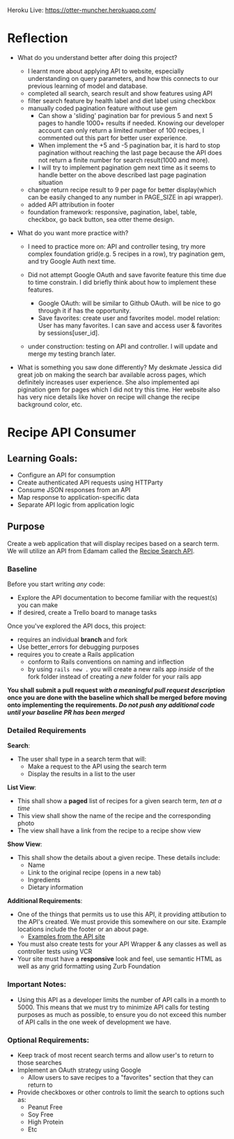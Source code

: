 Heroku Live: https://otter-muncher.herokuapp.com/

# Reflection

- What do you understand better after doing this project?
	- I learnt more about applying API to website, especially understanding on query parameters, and how this connects to our previous learning of model and database.
	- completed all search, search result and show features using API
	- filter search feature by health label and diet label using checkbox
	- manually coded pagination feature without use gem 
	   - Can show a 'sliding' pagination bar for previous 5 and next 5 pages to handle 1000+ results if needed. Knowing our developer account can only return a limited number of 100 recipes, I commented out this part for better user experience.
	   - When implement the +5 and -5 pagination bar, it is hard to stop pagination without reaching the last page because the API does not return a finite number for search result(1000 and more). 
	   - I will try to implement pagination gem next time as it seems to handle better on the above described last page pagination situation
	- change return recipe result to 9 per page for better display(which can be easily changed to any number in  PAGE_SIZE in api wrapper).
	- added API attribution in footer
	- foundation framework: responsive, pagination, label, table, checkbox, go back button, sea otter theme design.


- What do you want more practice with?
	- I need to practice more on: API and controller tesing, try more complex foundation grid(e.g. 5 recipes in a row), try pagination gem, and try Google Auth next time.
	- Did not attempt Google OAuth and save favorite feature this time due to time constrain. I did briefly think about how to implement these features. 
	    - Google OAuth: will be similar to Github OAuth. will be nice to go through it if has the opportunity.
	    - Save favorites: create user and favorites model. model relation: User has many favorites. I can save and access user & favorites by sessions[user_id].

	-  under construction: testing on API and controller. I will update and merge my testing branch later. 
	

- What is something you saw done differently?
My deskmate Jessica did great job on making the search bar available across pages, which definitely increases user experience. She also implemented api pigination gem for pages which I did not try this time. Her website also has very nice details like hover on recipe will change the recipe background color, etc.


# Recipe API Consumer

## Learning Goals:
- Configure an API for consumption
- Create authenticated API requests using HTTParty
- Consume JSON responses from an API
- Map response to application-specific data
- Separate API logic from application logic

## Purpose
Create a web application that will display recipes based on a search term. We will utilize an API from Edamam called the [Recipe Search API](https://developer.edamam.com/edamam-recipe-api).


### Baseline
Before you start writing _any_ code:

- Explore the API documentation to become familiar with the request(s) you can make
- If desired, create a Trello board to manage tasks

Once you've explored the API docs, this project:

- requires an individual **branch** and fork
- Use better_errors for debugging purposes
- requires you to create a Rails application
  - conform to Rails conventions on naming and inflection
  - by using `rails new .` you will create a new rails app _inside_ of the fork folder instead of creating a _new_ folder for your rails app
  
**You shall submit a pull request _with a meaningful pull request description_ once you are done with the baseline which shall be merged before moving onto implementing the requirements. _Do not push any additional code until your baseline PR has been merged_**


### Detailed Requirements  
**Search**:  
- The user shall type in a search term that will:
  - Make a request to the API using the search term
  - Display the results in a list to the user
  
**List View**:  
- This shall show a **paged** list of recipes for a given search term, _ten at a time_
- This view shall show the name of the recipe and the corresponding photo
- The view shall have a link from the recipe to a recipe show view

**Show View**:  
- This shall show the details about a given recipe. These details include:
  - Name
  - Link to the original recipe (opens in a new tab)
  - Ingredients
  - Dietary information
  
**Additional Requirements**:  
- One of the things that permits us to use this API, it providing attibution to the API's created. We must provide this somewhere on our site. Example locations include the footer or an about page. 
  - [Examples from the API site](https://www.dropbox.com/sh/ss34tnh4kyfxkxu/AADNJ_pB7Ou8_MVrYxgM4aQYa?dl=0&preview=Attribution+examples.pdf)
- You must also create tests for your API Wrapper & any classes as well as controller tests using VCR
- Your site must have a **responsive** look and feel, use semantic HTML as well as any grid formatting using Zurb Foundation

### Important Notes:
- Using this API as a developer limits the number of API calls in a month to 5000. This means that we must try to minimize API calls for testing purposes as much as possible, to ensure you do not exceed this number of API calls in the one week of development we have.


### Optional Requirements:
- Keep track of most recent search terms and allow user's to return to those searches
- Implement an OAuth strategy using Google
  - Allow users to save recipes to a "favorites" section that they can return to
-  Provide checkboxes or other controls to limit the search to options such as:
	-  Peanut Free
	-  Soy Free
	-  High Protein
	-  Etc
 
